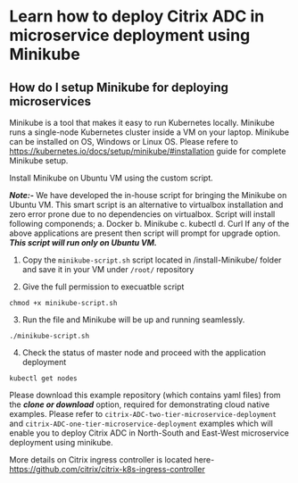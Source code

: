 # Learn how to deploy Citrix ADC in microservice deployment using Minikube

## How do I setup Minikube for deploying microservices
Minikube is a tool that makes it easy to run Kubernetes locally. Minikube runs a single-node Kubernetes cluster inside a VM on your laptop.
Minikube can be installed on OS, Windows or Linux OS. Please refere to https://kubernetes.io/docs/setup/minikube/#installation guide for complete Minikube setup.

Install Minikube on Ubuntu VM using the custom script.

***Note:-*** We have developed the in-house script for bringing the Minikube on Ubuntu VM. This smart script is an alternative to virtualbox installation and zero error prone due to no dependencies on virtualbox. Script will install following componends;
a. Docker
b. Minikube
c. kubectl
d. Curl
If any of the above applications are present then script will prompt for upgrade option. ***This script will run only on Ubuntu VM.***


1. Copy the ``minikube-script.sh`` script located in /install-Minikube/ folder and save it in your VM under ``/root/`` repository

2. Give the full permission to execuatble script
```
chmod +x minikube-script.sh
```
3. Run the file and Minikube will be up and running seamlessly.
```
./minikube-script.sh
```

4. Check the status of master node and proceed with the application deployment
```
kubectl get nodes
```

Please download this example repository (which contains yaml files) from the ***clone or download*** option, required for demonstrating cloud native examples.
Please refer to ``citrix-ADC-two-tier-microservice-deployment`` and ``citrix-ADC-one-tier-microservice-deployment`` examples which will enable you to deploy Citrix ADC in North-South and East-West microservice deployment using minikube.

More details on Citrix ingress controller is located here- https://github.com/citrix/citrix-k8s-ingress-controller
